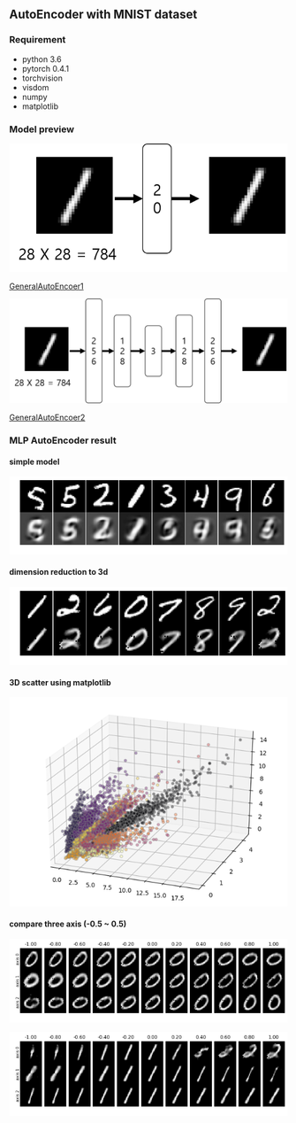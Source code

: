 ## AutoEncoder with MNIST dataset

### Requirement
- python 3.6
- pytorch 0.4.1
- torchvision
- visdom
- numpy
- matplotlib

### Model preview
<center><img src="./image/GeneralAE.png"></center>

[GeneralAutoEncoer1](./General_AutoEncoder.ipynb)

<center><img src="./image/GeneralAE_vis.png"></center>

[GeneralAutoEncoer2](./General_AutoEncoder_vis.ipynb)

### MLP AutoEncoder result
#### simple model
![outcome0](./image/outcome0.png)
#### dimension reduction to 3d
![outcom1](./image/outcome1.png)
#### 3D scatter using matplotlib
![sd_scatter](./image/3d_scatter.png)
#### compare three axis (-0.5 ~ 0.5)
![comp_axis_0](./image/comp_axis_0.png)

![comp_axis_1](./image/comp_axis_1.png)
